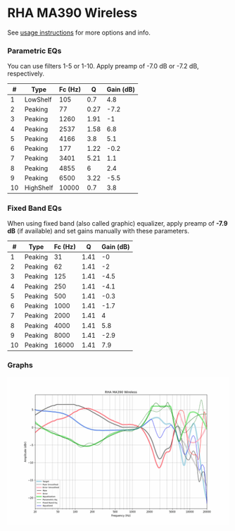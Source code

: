 # RHA MA390 Wireless
See [usage instructions](https://github.com/jaakkopasanen/AutoEq#usage) for more options and info.

### Parametric EQs
You can use filters 1-5 or 1-10. Apply preamp of -7.0 dB or -7.2 dB, respectively.

|   # | Type      |   Fc (Hz) |    Q |   Gain (dB) |
|-----|-----------|-----------|------|-------------|
|   1 | LowShelf  |       105 | 0.7  |         4.8 |
|   2 | Peaking   |        77 | 0.27 |        -7.2 |
|   3 | Peaking   |      1260 | 1.91 |        -1   |
|   4 | Peaking   |      2537 | 1.58 |         6.8 |
|   5 | Peaking   |      4166 | 3.8  |         5.1 |
|   6 | Peaking   |       177 | 1.22 |        -0.2 |
|   7 | Peaking   |      3401 | 5.21 |         1.1 |
|   8 | Peaking   |      4855 | 6    |         2.4 |
|   9 | Peaking   |      6500 | 3.22 |        -5.5 |
|  10 | HighShelf |     10000 | 0.7  |         3.8 |

### Fixed Band EQs
When using fixed band (also called graphic) equalizer, apply preamp of **-7.9 dB** (if available) and set gains manually with these parameters.

|   # | Type    |   Fc (Hz) |    Q |   Gain (dB) |
|-----|---------|-----------|------|-------------|
|   1 | Peaking |        31 | 1.41 |        -0   |
|   2 | Peaking |        62 | 1.41 |        -2   |
|   3 | Peaking |       125 | 1.41 |        -4.5 |
|   4 | Peaking |       250 | 1.41 |        -4.1 |
|   5 | Peaking |       500 | 1.41 |        -0.3 |
|   6 | Peaking |      1000 | 1.41 |        -1.7 |
|   7 | Peaking |      2000 | 1.41 |         4   |
|   8 | Peaking |      4000 | 1.41 |         5.8 |
|   9 | Peaking |      8000 | 1.41 |        -2.9 |
|  10 | Peaking |     16000 | 1.41 |         7.9 |

### Graphs
![](./RHA%20MA390%20Wireless.png)
